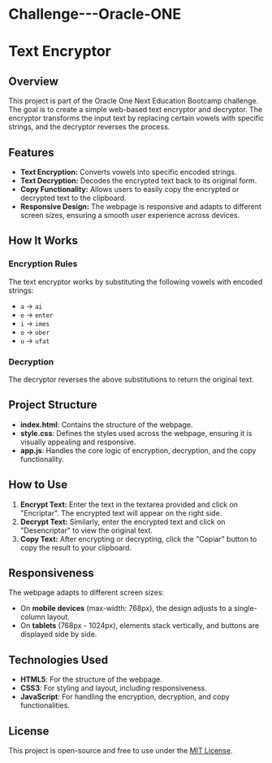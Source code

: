 # Challenge---Oracle-ONE

# Text Encryptor

## Overview

This project is part of the Oracle One Next Education Bootcamp challenge. The goal is to create a simple web-based text encryptor and decryptor. The encryptor transforms the input text by replacing certain vowels with specific strings, and the decryptor reverses the process.

## Features

- **Text Encryption:** Converts vowels into specific encoded strings.
- **Text Decryption:** Decodes the encrypted text back to its original form.
- **Copy Functionality:** Allows users to easily copy the encrypted or decrypted text to the clipboard.
- **Responsive Design:** The webpage is responsive and adapts to different screen sizes, ensuring a smooth user experience across devices.

## How It Works

### Encryption Rules

The text encryptor works by substituting the following vowels with encoded strings:
- `a` → `ai`
- `e` → `enter`
- `i` → `imes`
- `o` → `ober`
- `u` → `ufat`

### Decryption

The decryptor reverses the above substitutions to return the original text.

## Project Structure

- **index.html**: Contains the structure of the webpage.
- **style.css**: Defines the styles used across the webpage, ensuring it is visually appealing and responsive.
- **app.js**: Handles the core logic of encryption, decryption, and the copy functionality.

## How to Use

1. **Encrypt Text:** Enter the text in the textarea provided and click on "Encriptar". The encrypted text will appear on the right side.
2. **Decrypt Text:** Similarly, enter the encrypted text and click on "Desencriptar" to view the original text.
3. **Copy Text:** After encrypting or decrypting, click the "Copiar" button to copy the result to your clipboard.

## Responsiveness

The webpage adapts to different screen sizes:
- On **mobile devices** (max-width: 768px), the design adjusts to a single-column layout.
- On **tablets** (768px - 1024px), elements stack vertically, and buttons are displayed side by side.

## Technologies Used

- **HTML5**: For the structure of the webpage.
- **CSS3**: For styling and layout, including responsiveness.
- **JavaScript**: For handling the encryption, decryption, and copy functionalities.

## License

This project is open-source and free to use under the [MIT License](LICENSE).
